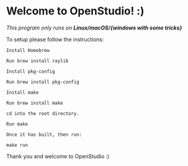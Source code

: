 # Welcome to OpenStudio! :)

*This program only runs on **Linux/macOS/{windows with some tricks}***

To setup please follow the instructions:

```
Install Homebrew

Run brew install raylib

Install pkg-config

Run brew install pkg-config

Install make

Run brew install make

cd into the root directory.

Run make

Once it has built, then run:

make run

```

Thank you and welcome to OpenStudio :)
